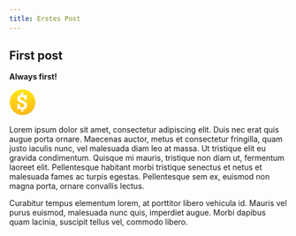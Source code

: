 ```yaml
---
title: Erstes Post
---
```


## First post

**Always first!**

![alt cointocome](coin.png)

Lorem ipsum dolor sit amet, consectetur adipiscing elit. Duis nec erat quis augue porta ornare. Maecenas auctor, metus et consectetur fringilla, quam justo iaculis nunc, vel malesuada diam leo at massa. Ut tristique elit eu gravida condimentum. Quisque mi mauris, tristique non diam ut, fermentum laoreet elit. Pellentesque habitant morbi tristique senectus et netus et malesuada fames ac turpis egestas. Pellentesque sem ex, euismod non magna porta, ornare convallis lectus.

Curabitur tempus elementum lorem, at porttitor libero vehicula id. Mauris vel purus euismod, malesuada nunc quis, imperdiet augue. Morbi dapibus quam lacinia, suscipit tellus vel, commodo libero.